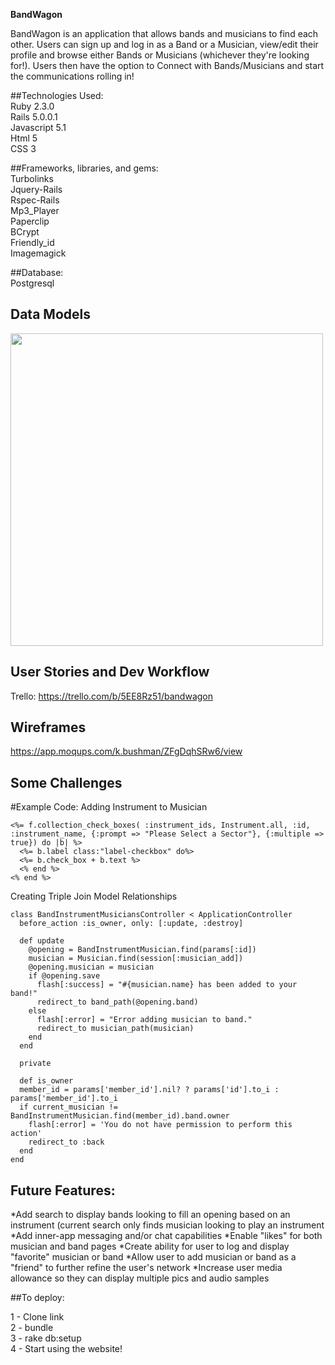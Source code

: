 <strong>BandWagon</strong>

BandWagon is an application that allows bands and musicians to find each other. Users can sign up and log in as a Band or a Musician, view/edit their profile and browse either Bands or Musicians (whichever they're looking for!). Users then have the option to Connect with Bands/Musicians and start the communications rolling in!

##Technologies Used: <br>
Ruby 2.3.0 <br>
Rails 5.0.0.1 <br>
Javascript 5.1 <br>
Html 5 <br>
CSS 3 <br>

##Frameworks, libraries, and gems: <br>
Turbolinks <br>
Jquery-Rails<br>
Rspec-Rails<br>
Mp3_Player<br>
Paperclip<br>
BCrypt<br>
Friendly_id<br>
Imagemagick

##Database: <br>
Postgresql


## Data Models
<img src='https://lh3.googleusercontent.com/-4JsB928H8YxlR5l1Ygq7fH91-x85i7k0s4WZCDCTS86Jkw4BGCUbop_55InkZQl_zC13FbQUCAtfe3jhs1lwICzQCQl779iA56DVWxOIq-MLgV9qS5FK1JSdqh2Gz0P3O1Hqw8hnDLCKnDkqILgmM9x2mNKzTRdFLVVyYBcI7y_wY6M8hywiB_sKQFe_erjww24IrNV11GuOl-Qb6yDkIwWcIdDtMbHO8pZR1WHnsI5ZvgmBezugeeFgvgOkdPqfRBgIh-Vatq_yTjgaBCXthWvJ0TBSz1Fr3aKhMkENiCbT5AOX5TK2r2YNq6CHbCm7ENNnzyD-0ltDOrzTN68CGmHMtfeAo3WgCOzwsUV5sTJAWjuXPp44eDN90HMCAsjkYBV-aOZnr1V8BbOXETK1W8X5PBojGnIZ1snaqlalijXI8L_WN6VAI-xaa6OgYEGM63494uMx4mq7N0v0EK2OcJ8_H9B4g6SYmctEdJrT5kcHyMEwysdie7Ha8VWzOOq2kt1r5LCB-Et40279hNxQSlhS4ZTb1Gvj9EM73zp9a-qsmDIphAp-whngbqwKOGaDjUYVqE0=w2554-h1398' height='500'>


## User Stories and Dev Workflow
Trello: https://trello.com/b/5EE8Rz51/bandwagon

## Wireframes
https://app.moqups.com/k.bushman/ZFgDqhSRw6/view

## Some Challenges
#Example Code:
Adding Instrument to Musician
```
<%= f.collection_check_boxes( :instrument_ids, Instrument.all, :id, :instrument_name, {:prompt => "Please Select a Sector"}, {:multiple => true}) do |b| %>
  <%= b.label class:"label-checkbox" do%>
  <%= b.check_box + b.text %>
  <% end %>
<% end %>
```
Creating Triple Join Model Relationships
```
class BandInstrumentMusiciansController < ApplicationController
  before_action :is_owner, only: [:update, :destroy]
```
```
  def update
    @opening = BandInstrumentMusician.find(params[:id])
    musician = Musician.find(session[:musician_add])
    @opening.musician = musician
    if @opening.save
      flash[:success] = "#{musician.name} has been added to your band!"
      redirect_to band_path(@opening.band)
    else
      flash[:error] = "Error adding musician to band."
      redirect_to musician_path(musician)
    end
  end
```
```
  private

  def is_owner
  member_id = params['member_id'].nil? ? params['id'].to_i : params['member_id'].to_i
  if current_musician != BandInstrumentMusician.find(member_id).band.owner
    flash[:error] = 'You do not have permission to perform this action'
    redirect_to :back
  end
end
```


## Future Features:
*Add search to display bands looking to fill an opening based on an instrument (current search only finds musician looking to play an instrument
*Add inner-app messaging and/or chat capabilities
*Enable "likes" for both musician and band pages
*Create ability for user to log and display "favorite" musician or band
*Allow user to add musician or band as a "friend" to further refine the user's network
*Increase user media allowance so they can display multiple pics and audio samples


##To deploy:

1 - Clone link <br>
2 - bundle <br>
3 - rake db:setup <br>
4 - Start using the website!
